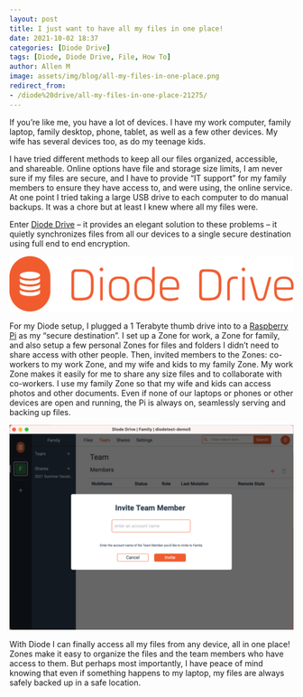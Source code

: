 ```yaml
---
layout: post
title: I just want to have all my files in one place!
date: 2021-10-02 18:37
categories: [Diode Drive]
tags: [Diode, Diode Drive, File, How To]
author: Allen M
image: assets/img/blog/all-my-files-in-one-place.png
redirect_from:
- /diode%20drive/all-my-files-in-one-place-21275/
---
```


If you’re like me, you have a lot of devices.  I have my work computer, family laptop, family desktop, phone, tablet, as well as a few other devices.  My wife has several devices too, as do my teenage kids.  

I have tried different methods to keep all our files organized, accessible, and shareable.  Online options have file and storage size limits, I am never sure if my files are secure, and I have to provide “IT support” for my family members to ensure they have access to, and were using, the online service.  At one point I tried taking a large USB drive to each computer to do manual backups.  It was a chore but at least I knew where all my files were.  

Enter [Diode Drive](/solutions/app/) – it provides an elegant solution to these problems – it quietly synchronizes files from all our devices to a single secure destination using full end to end encryption.

![](../assets/img/blog/diode_drive_logo.png)

For my Diode setup, I plugged a 1 Terabyte thumb drive into to a <a href="https://app.docs.diode.io/docs/">Raspberry Pi</a> as my “secure destination”.  I set up a Zone for work, a Zone for family, and also setup a few personal Zones for files and folders I didn’t need to share access with other people.  Then, invited members to the Zones: co-workers to my work Zone, and my wife and kids to my family Zone.  My work Zone makes it easily for me to share any size files and to collaborate with co-workers.  I use my family Zone so that my wife and kids can access photos and other documents.  Even if none of our laptops or phones or other devices are open and running, the Pi is always on, seamlessly serving and backing up files. 

![](../assets/img/blog/all-my-files-invite-team-member.png)

With Diode I can finally access all my files from any device, all in one place!  Zones make it easy to organize the files and the team members who have access to them.  But perhaps most importantly, I have peace of mind knowing that even if something happens to my laptop, my files are always safely backed up in a safe location.
